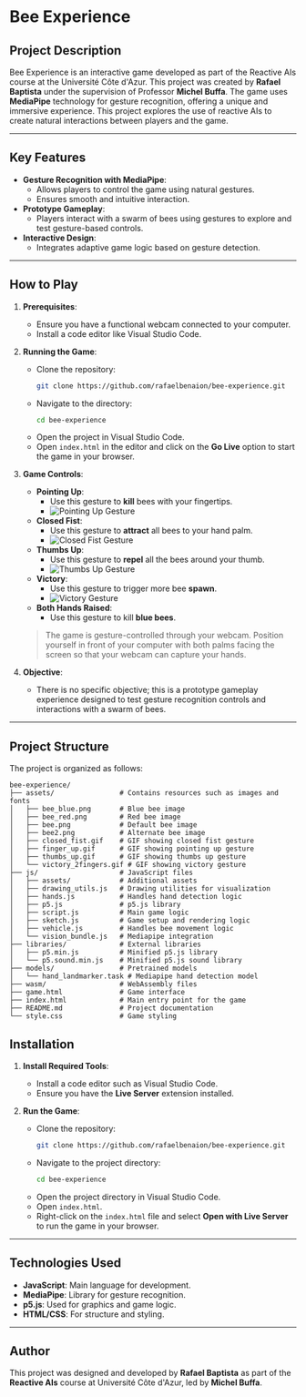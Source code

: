 # Bee Experience

## Project Description

Bee Experience is an interactive game developed as part of the Reactive AIs course at the Université Côte d'Azur. This project was created by **Rafael Baptista** under the supervision of Professor **Michel Buffa**. The game uses **MediaPipe** technology for gesture recognition, offering a unique and immersive experience. This project explores the use of reactive AIs to create natural interactions between players and the game.

---

## Key Features

- **Gesture Recognition with MediaPipe**:
  - Allows players to control the game using natural gestures.
  - Ensures smooth and intuitive interaction.
- **Prototype Gameplay**:
  - Players interact with a swarm of bees using gestures to explore and test gesture-based controls.
- **Interactive Design**:
  - Integrates adaptive game logic based on gesture detection.

---

## How to Play

1. **Prerequisites**:
   - Ensure you have a functional webcam connected to your computer.
   - Install a code editor like Visual Studio Code.

2. **Running the Game**:
   - Clone the repository:
     ```bash
     git clone https://github.com/rafaelbenaion/bee-experience.git
     ```
   - Navigate to the directory:
     ```bash
     cd bee-experience
     ```
   - Open the project in Visual Studio Code.
   - Open `index.html` in the editor and click on the **Go Live** option to start the game in your browser.

3. **Game Controls**:

   - **Pointing Up**:
     - Use this gesture to **kill** bees with your fingertips.
     - ![Pointing Up Gesture](assets/finger_up.gif)
   - **Closed Fist**:
     - Use this gesture to **attract** all bees to your hand palm.
     - ![Closed Fist Gesture](assets/closed_fist.gif)
   - **Thumbs Up**:
     - Use this gesture to **repel** all the bees around your thumb.
     - ![Thumbs Up Gesture](assets/thumbs_up.gif)
   - **Victory**:
     - Use this gesture to trigger more bee **spawn**.
     - ![Victory Gesture](assets/victory_2fingers.gif)
   - **Both Hands Raised**:
     - Use this gesture to kill **blue bees**.

   > The game is gesture-controlled through your webcam. Position yourself in front of your computer with both palms facing the screen so that your webcam can capture your hands.

4. **Objective**:
   - There is no specific objective; this is a prototype gameplay experience designed to test gesture recognition controls and interactions with a swarm of bees.

---

## Project Structure

The project is organized as follows:

```plaintext
bee-experience/
├── assets/                # Contains resources such as images and fonts
│   ├── bee_blue.png       # Blue bee image
│   ├── bee_red.png        # Red bee image
│   ├── bee.png            # Default bee image
│   ├── bee2.png           # Alternate bee image
│   ├── closed_fist.gif    # GIF showing closed fist gesture
│   ├── finger_up.gif      # GIF showing pointing up gesture
│   ├── thumbs_up.gif      # GIF showing thumbs up gesture
│   └── victory_2fingers.gif # GIF showing victory gesture
├── js/                    # JavaScript files
│   ├── assets/            # Additional assets
│   ├── drawing_utils.js   # Drawing utilities for visualization
│   ├── hands.js           # Handles hand detection logic
│   ├── p5.js              # p5.js library
│   ├── script.js          # Main game logic
│   ├── sketch.js          # Game setup and rendering logic
│   ├── vehicle.js         # Handles bee movement logic
│   └── vision_bundle.js   # Mediapipe integration
├── libraries/             # External libraries
│   ├── p5.min.js          # Minified p5.js library
│   └── p5.sound.min.js    # Minified p5.js sound library
├── models/                # Pretrained models
│   └── hand_landmarker.task # Mediapipe hand detection model
├── wasm/                  # WebAssembly files
├── game.html              # Game interface
├── index.html             # Main entry point for the game
├── README.md              # Project documentation
└── style.css              # Game styling
```

## Installation

1. **Install Required Tools**:
   - Install a code editor such as Visual Studio Code.
   - Ensure you have the **Live Server** extension installed.

2. **Run the Game**:
   - Clone the repository:
     ```bash
     git clone https://github.com/rafaelbenaion/bee-experience.git
     ```
   - Navigate to the project directory:
     ```bash
     cd bee-experience
     ```
   - Open the project directory in Visual Studio Code.
   - Open `index.html`.
   - Right-click on the `index.html` file and select **Open with Live Server** to run the game in your browser.


---

## Technologies Used

- **JavaScript**: Main language for development.
- **MediaPipe**: Library for gesture recognition.
- **p5.js**: Used for graphics and game logic.
- **HTML/CSS**: For structure and styling.

---

## Author

This project was designed and developed by **Rafael Baptista** as part of the **Reactive AIs** course at Université Côte d'Azur, led by **Michel Buffa**.
